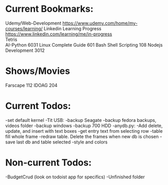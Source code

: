 # Current Bookmarks:
 Udemy/Web-Development	https://www.udemy.com/home/my-courses/learning/
 Linkedin Learning Progress https://www.linkedin.com/learning/me/in-progress	
 Tetris	 
 AI-Python		6031
 Linux Complete Guide	601
 Bash Shell Scripting	108
 Nodejs Development	3012
# Shows/Movies
 Farscape		112
 IDOAG			204

# Current Todos:
 -set default kernel
 -Tit USB:
	-backup Seagate
	-backup fedora backups, videos folder
	-backup windows
	-backup 700 HDD
 -anydb.py:
	-Add delete, update, and insert with text boxes
	-get entry text from selecting row
	-table fill whole frame
	-redraw table. Delete the frames when new db is chosen
	-save last db and table selected
	-style and colors
# Non-current Todos:
 -BudgetCrud (look on todoist app for specifics)
 -Unfinished folder
 
